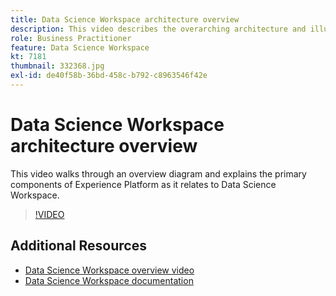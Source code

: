 ```yaml
---
title: Data Science Workspace architecture overview
description: This video describes the overarching architecture and illustrates the primary components of Data Science Workspace in Adobe Experience Platform. 
role: Business Practitioner
feature: Data Science Workspace
kt: 7181
thumbnail: 332368.jpg
exl-id: de40f58b-36bd-458c-b792-c8963546f42e
---
```

# Data Science Workspace architecture overview

This video walks through an overview diagram and explains the primary components of Experience Platform as it relates to Data Science Workspace.

>[!VIDEO](https://video.tv.adobe.com/v/332368)

## Additional Resources

* [Data Science Workspace overview video](understanding-data-science-workspace.md)
* [Data Science Workspace documentation](http://www.adobe.com/go/data-science-overview-en)
